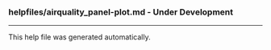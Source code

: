 ### helpfiles/airquality_panel-plot.md - Under Development

***


This help file was generated automatically.


